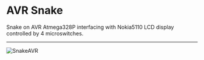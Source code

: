 # AVR Snake

Snake on AVR Atmega328P interfacing with Nokia5110 LCD display controlled by 4 microswitches.

***

![SnakeAVR](http://www.debson.cc/screenshots/snake/snake.gif)

